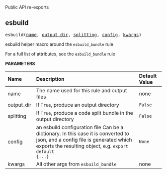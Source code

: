 <!-- Generated with Stardoc: http://skydoc.bazel.build -->

Public API re-exports

<a id="#esbuild"></a>

## esbuild

<pre>
esbuild(<a href="#esbuild-name">name</a>, <a href="#esbuild-output_dir">output_dir</a>, <a href="#esbuild-splitting">splitting</a>, <a href="#esbuild-config">config</a>, <a href="#esbuild-kwargs">kwargs</a>)
</pre>

esbuild helper macro around the `esbuild_bundle` rule

For a full list of attributes, see the `esbuild_bundle` rule


**PARAMETERS**


| Name  | Description | Default Value |
| :------------- | :------------- | :------------- |
| <a id="esbuild-name"></a>name |  The name used for this rule and output files   |  none |
| <a id="esbuild-output_dir"></a>output_dir |  If <code>True</code>, produce an output directory   |  <code>False</code> |
| <a id="esbuild-splitting"></a>splitting |  If <code>True</code>, produce a code split bundle in the output directory   |  <code>False</code> |
| <a id="esbuild-config"></a>config |  an esbuild configuration file Can be a dictionary. In this case it is converted to json, and a config file is generated which exports the resulting object, e.g. <code>export default {...}</code>   |  <code>None</code> |
| <a id="esbuild-kwargs"></a>kwargs |  All other args from <code>esbuild_bundle</code>   |  none |


